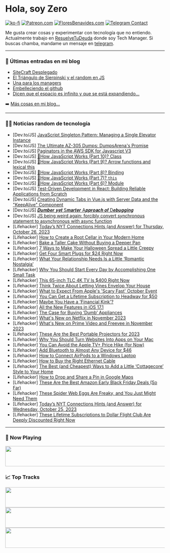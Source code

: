 # Hola, soy Zero

[![ko-fi](https://ko-fi.com/img/githubbutton_sm.svg)](https://ko-fi.com/J3J4N0LUK)
[![Patreon.com](https://img.shields.io/endpoint.svg?url=https%3A%2F%2Fshieldsio-patreon.vercel.app%2Fapi%3Fusername%3Dzerodragon%26type%3Dpatrons&style=for-the-badge)](https://patreon.com/zerodragon)
[![FloresBenavides.com](https://img.shields.io/website?down_message=oops&label=MiBlog&style=for-the-badge&up_message=online&url=https%3A%2F%2Ffloresbenavides.com)](https://floresbenavides.com)
[![Telegram Contact](https://img.shields.io/badge/escr%C3%ADbeme-ZeroDragon-%2326A5E4?style=for-the-badge&logo=telegram)](https://t.me/zerodragon)

Me gusta crear cosas y experimentar con tecnología que no entiendo.
Actualmente trabajo en [ResuelveTuDeuda](http://github.com/resuelve) donde soy Tech Manager.
Si buscas chamba, mandame un mensaje en [telegram](https://t.me/zerodragon).

---

### 📕 Últimas entradas en mi blog
<!-- BLOG-POST-LIST:START -->
- [SiteCraft Desplegado](https://floresbenavides.com/sitecraft-desplegado/)
- [El Triángulo de Sierpinski y el random en JS](https://floresbenavides.com/el-triangulo-de-sierpinski-y-el-random-en-js/)
- [Una para los managers](https://floresbenavides.com/una-para-los-managers/)
- [Embelleciendo el github](https://floresbenavides.com/embelleciendo-el-github/)
- [Dicen que el espacio es infinito y que se está expandiendo…](https://floresbenavides.com/dicen-que-el-espacio-es-infinito-y-que-se-esta-expandiendo/)
<!-- BLOG-POST-LIST:END -->

➡️ [Más cosas en mi blog...](https://floresbenavides.com)

---

### 👨‍💻 Noticias random de tecnología
<!-- TECH-POSTS:START -->
- [Dev.to/JS] [JavaScript Singleton Pattern: Managing a Single Elevator Instance](https://dev.to/vedantbhamare/javascript-singleton-pattern-managing-a-single-elevator-instance-1fo5)
- [Dev.to/JS] [The Ultimate AZ-305 Dumps: DumpsArena&#39;s Promise](https://dev.to/of37xhn0/the-ultimate-az-305-dumps-dumpsarenas-promise-3e78)
- [Dev.to/JS] [Paginators in the AWS SDK for Javascript V3](https://dev.to/claranet/paginators-in-the-aws-sdk-for-javascript-v3-3lp6)
- [Dev.to/JS] [🚀How JavaScript Works &lpar;Part 10&rpar;? Class](https://dev.to/samanabbasi/how-javascript-works-part-10-class-17oi)
- [Dev.to/JS] [🚀How JavaScript Works &lpar;Part 9&rpar;? Arrow functions and lexical this](https://dev.to/samanabbasi/how-javascript-works-part-9-arrow-functions-and-lexical-this-38jo)
- [Dev.to/JS] [🚀How JavaScript Works &lpar;Part 8&rpar;? Binding](https://dev.to/samanabbasi/how-javascript-works-part-8-binding-4kn)
- [Dev.to/JS] [🚀How JavaScript Works &lpar;Part 7&rpar;? `this`](https://dev.to/samanabbasi/how-javascript-works-part-7-this-a3b)
- [Dev.to/JS] [🚀How JavaScript Works &lpar;Part 6&rpar;? Module](https://dev.to/samanabbasi/how-javascript-works-part-6-module-48h0)
- [Dev.to/JS] [Test-Driven Development in React: Building Reliable Applications from Scratch](https://dev.to/edemagbenyo/test-driven-development-in-react-building-reliable-applications-from-scratch-9mh)
- [Dev.to/JS] [Creating Dynamic Tabs in Vue.js with Server Data and the &quot;KeepAlive&quot; Component](https://dev.to/kucherol/creating-dynamic-tabs-in-vuejs-with-server-data-and-the-keepalive-component-268j)
- [Dev.to/JS] [𝑫𝒖𝒎𝒃𝒆𝒓 𝒚𝒆𝒕 S𝒎𝒂𝒓𝒕𝒆𝒓 A𝒑𝒑𝒓𝒐𝒂𝒄𝒉 𝒐𝒇 D𝒆𝒃𝒖𝒈𝒈𝒊𝒏𝒈](https://dev.to/shameel/s-a-d-35kn)
- [Dev.to/JS] [JS being weird again: forcibly convert synchronous statement to asynchronous with async function](https://dev.to/tylim88/js-being-weird-again-forcibly-convert-synchronous-statement-to-asynchronous-with-async-function-4408)
- [Lifehacker] [Today’s NYT Connections Hints &lpar;and Answer&rpar; for Thursday, October 26, 2023](https://lifehacker.com/nyt-connections-answer-today-october-26-2023-1850953242)
- [Lifehacker] [How to Create a Root Cellar in Your Modern Home](https://lifehacker.com/how-to-create-a-root-cellar-in-your-modern-home-1850958423)
- [Lifehacker] [Bake a Taller Cake Without Buying a Deeper Pan](https://lifehacker.com/bake-a-taller-cake-without-buying-a-deeper-pan-1850959115)
- [Lifehacker] [7 Ways to Make Your Halloween Spread a Little Creepy](https://lifehacker.com/7-ways-to-make-your-halloween-spread-a-little-creepy-1850959121)
- [Lifehacker] [Get Four Smart Plugs for $24 Right Now](https://lifehacker.com/get-four-smart-plugs-for-24-right-now-1850955497)
- [Lifehacker] [What Your Relationship Needs Is a Little ‘Romantic Nostalgia’](https://lifehacker.com/what-your-relationship-needs-is-a-little-romantic-nost-1850955371)
- [Lifehacker] [Why You Should Start Every Day by Accomplishing One Small Task](https://lifehacker.com/why-you-should-start-every-day-by-accomplishing-one-sma-1850958333)
- [Lifehacker] [This 65-inch TLC 4K TV Is $400 Right Now](https://lifehacker.com/this-65-inch-tlc-4k-tv-is-400-right-now-1850959252)
- [Lifehacker] [Think Twice About Letting Vines Envelop Your House](https://lifehacker.com/think-twice-about-letting-vines-envelop-your-house-1850958235)
- [Lifehacker] [What to Expect From Apple&#39;s &#39;Scary Fast&#39; October Event](https://lifehacker.com/what-to-expect-from-apples-scary-fast-october-event-1850959168)
- [Lifehacker] [You Can Get a Lifetime Subscription to Headway for $50](https://lifehacker.com/you-can-get-a-lifetime-subscription-to-headway-for-50-1850955551)
- [Lifehacker] [Maybe You Have a &#39;Financial Kink&#39;?](https://lifehacker.com/what-is-financial-domination-1850958970)
- [Lifehacker] [All the New Features in iOS 17.1](https://lifehacker.com/theres-an-ios-17-1-already-1850882032)
- [Lifehacker] [The Case for Buying ‘Dumb’ Appliances](https://lifehacker.com/the-case-for-buying-dumb-appliances-1850957723)
- [Lifehacker] [What&#39;s New on Netflix in November 2023](https://lifehacker.com/new-on-netflix-november-2023-1850955304)
- [Lifehacker] [What&#39;s New on Prime Video and Freevee in November 2023](https://lifehacker.com/whats-new-on-prime-video-and-freevee-in-november-2023-1850956201)
- [Lifehacker] [These Are the Best Portable Projectors for 2023](https://lifehacker.com/best-portable-projectors-1850955681)
- [Lifehacker] [Why You Should Turn Websites Into Apps on Your Mac](https://lifehacker.com/why-you-should-turn-websites-into-apps-on-your-mac-1850956567)
- [Lifehacker] [You Can Avoid the Apple TV+ Price Hike &lpar;for Now&rpar;](https://lifehacker.com/you-can-avoid-the-apple-tv-price-hike-for-now-1850957710)
- [Lifehacker] [Add Bluetooth to Almost Any Device for $46](https://lifehacker.com/add-bluetooth-to-almost-any-device-for-46-1850951920)
- [Lifehacker] [How to Connect AirPods to a Windows Laptop](https://lifehacker.com/how-to-connect-airpods-to-a-windows-laptop-1850953839)
- [Lifehacker] [How to Buy the Right Ethernet Cable](https://lifehacker.com/how-to-buy-the-right-ethernet-cable-1850955081)
- [Lifehacker] [The Best &lpar;and Cheapest&rpar; Ways to Add a Little ‘Cottagecore’ Style to Your Home](https://lifehacker.com/the-best-and-cheapest-ways-to-add-a-little-cottageco-1850956033)
- [Lifehacker] [How to Drop and Share a Pin in Google Maps](https://lifehacker.com/how-to-drop-and-share-a-google-maps-pin-1850952703)
- [Lifehacker] [These Are the Best Amazon Early Black Friday Deals &lpar;So Far&rpar;](https://lifehacker.com/these-are-the-best-amazon-early-black-friday-deals-so-1850955489)
- [Lifehacker] [These Spider Web Eggs Are Freaky, and You Just Might Need Them](https://lifehacker.com/these-spider-web-eggs-are-freaky-and-you-just-might-ne-1850954909)
- [Lifehacker] [Today’s NYT Connections Hints &lpar;and Answer&rpar; for Wednesday, October 25, 2023](https://lifehacker.com/nyt-connections-answer-today-october-25-2023-1850953011)
- [Lifehacker] [These Lifetime Subscriptions to Dollar Flight Club Are Deeply Discounted Right Now](https://lifehacker.com/these-lifetime-subscriptions-to-dollar-flight-club-are-1850951897)<!-- TECH-POSTS:END -->

---

### 🎵 Now Playing
<a href="https://spotify-now-playing-dun.vercel.app/now-playing?open"><img src="https://spotify-now-playing-dun.vercel.app/now-playing" width="540" height="64"></a>

### 📈 Top Tracks
<a href="https://spotify-now-playing-dun.vercel.app/top-tracks?i=1&open"><img src="https://spotify-now-playing-dun.vercel.app/top-tracks?i=1" width="540" height="64"></a>
<a href="https://spotify-now-playing-dun.vercel.app/top-tracks?i=2&open"><img src="https://spotify-now-playing-dun.vercel.app/top-tracks?i=2" width="540" height="64"></a>
<a href="https://spotify-now-playing-dun.vercel.app/top-tracks?i=3&open"><img src="https://spotify-now-playing-dun.vercel.app/top-tracks?i=3" width="540" height="64"></a>

